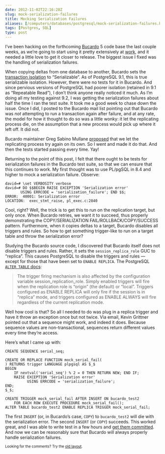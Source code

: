 ```yaml
--- 
date: 2012-11-02T22:16:28Z
slug: mock-serialization-failures
title: Mocking Serialization Failures
aliases: [/computers/databases/postgresql/mock-serialization-failures.html]
tags: [Postgres, SQL]
type: post
---
```


<p>I’ve been hacking on the forthcoming
<a href="http://bucardo.org/wiki/Bucardo">Bucardo</a> 5 code base the last couple weeks,
as we’re going to start using it pretty extensively at
<a href="http://iovation.com/">work</a>, and it needed a little love to get it closer to
release. The biggest issue I fixed was the handling of serialization failures.</p>

<p>When copying deltas from one database to another, Bucardo sets the
<a href="http://www.postgresql.org/docs/current/static/transaction-iso.html">transaction isolation</a>
to “Serializable”. As of PostgreSQL 9.1, this is true serializable isolation.
However, there were no tests for it in Bucardo. And since pervious versions of
PostgreSQL had poorer isolation (retained in 9.1 as “Repeatable Read”), I
don’t think anyone really noticed it much. As I’m doing all my testing against
9.2, I was getting the serialization failures about half the time I ran the
test suite. It took me a good week to chase down the issue. Once I did, I
posted to the Bucardo mail list pointing out that Bucardo was <em>not</em> attempting
to run a transaction again after failure, and at any rate, the model for how
it thought to do so was a little wonky: it let the replicating process die, on
the assumption that a new process would pick up where it left off. It did not.</p>

<p>Bucardo maintainer Greg Sabino Mullane
<a href="https://mail.endcrypt.com/pipermail/bucardo-general/2012-October/001616.html">proposed</a>
that we let the replicating process try again on its own. So I went and made
it do that. And then the tests started passing every time. Yay!</p>

<p>Returning to the point of this post, I felt that there ought to be tests for
serialization failures in the Bucardo test suite, so that we can ensure that
this continues to work. My first thought was to use PL/pgSQL in 8.4 and higher
to mock a serialization failure. Observe:</p>

<pre><code>david=# \set VERBOSITY verbose
david=# DO $$BEGIN RAISE EXCEPTION 'Serialization error'
       USING ERRCODE = 'serialization_failure'; END $$;
ERROR:  40001: Serialization error
LOCATION:  exec_stmt_raise, pl_exec.c:2840
</code></pre>

<p>Cool, right? Well, the trick is to get this to run on the replication target,
but only once. When Bucardo retries, we want it to succeed, thus properly
demonstrating the COPY/SERIALIZATION FAIL/ROLLBACK/COPY/SUCCESS pattern.
Furthermore, when it copies deltas to a target, Bucardo disables all triggers
and rules. So how to get something trigger-like to run on a target table and
throw the serialization error?</p>

<p>Studying the Bucardo source code, I discovered that Bucardo itself does not
disable triggers and rules. Rather, it sets the <code>session_replica_role</code> GUC to
“replica”. This causes PostgreSQL to disable the triggers and rules — except
for those that have been set to <code>ENABLE REPLICA</code>. The PostgreSQL
<a href="http://www.postgresql.org/docs/9.2/static/sql-altertable.html"><code>ALTER TABLE</code> docs</a>:</p>

<blockquote><p>The trigger firing mechanism is also affected by the configuration
variable session_replication_role. Simply enabled triggers will
fire when the replication role is “origin” (the default) or
“local”. Triggers configured as ENABLE REPLICA will only fire if the
session is in “replica” mode, and triggers configured as ENABLE ALWAYS
will fire regardless of the current replication mode.</p></blockquote>

<p>Well how cool is that? So all I needed to do was plug in a replica trigger and have it throw an exception once but not twice. Via email, Kevin Grittner pointed out that a sequence might work, and indeed it does. Because sequence values are non-transactional, sequences return different values every time they’re access.</p>

<p>Here’s what I came up with:</p>

<pre><code>CREATE SEQUENCE serial_seq;

CREATE OR REPLACE FUNCTION mock_serial_fail(
) RETURNS trigger LANGUAGE plpgsql AS $_$
BEGIN
    IF nextval('serial_seq') % 2 = 0 THEN RETURN NEW; END IF;
    RAISE EXCEPTION 'Serialization error'
          USING ERRCODE = 'serialization_failure';
END;
$_$;

CREATE TRIGGER mock_serial_fail AFTER INSERT ON bucardo_test2
    FOR EACH ROW EXECUTE PROCEDURE mock_serial_fail();
ALTER TABLE bucardo_test2 ENABLE REPLICA TRIGGER mock_serial_fail;
</code></pre>

<p>The first <code>INSERT</code> (or, in Bucardo’s case, <code>COPY</code>) to <code>bucardo_test2</code> will die
with the serialization error. The second <code>INSERT</code> (or <code>COPY</code>) succeeds. This
worked great, and I was able to write test in a few hours and
<a href="https://github.com/bucardo/bucardo/commit/3931056f15f3f6df9b089fd439c14ec38b66d841">get them committed</a>.
And now we can be reasonably sure that Bucardo will always properly handle
serialization failures.</p>

<p class="past"><small>Looking for the comments? Try the <a rel="nofollow" href="//past.justatheory.com/computers/databases/postgresql/mock-serialization-failures.html">old layout</a>.</small></p>


